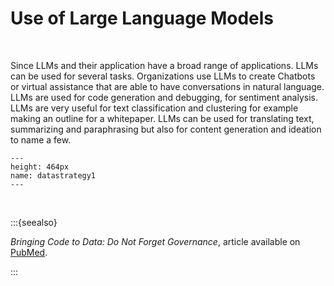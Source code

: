 # Use of Large Language Models

</br>

Since LLMs and their application have a broad range of applications. LLMs can be used for several tasks. Organizations use LLMs to create Chatbots or virtual assistance that are able to have conversations in natural language. LLMs are used for code generation and debugging, for sentiment analysis. LLMs are very useful for text classification and clustering for example making an outline for a whitepaper. LLMs can be used for translating text, summarizing and paraphrasing but also for content generation and ideation to name a few. 

```{figure} ./_static/img/datastrategy1.png
---
height: 464px
name: datastrategy1
---
```
 
 </br>

:::{seealso}

*Bringing Code to Data: Do Not Forget Governance*, article available on [PubMed](https://pubmed.ncbi.nlm.nih.gov/32540846/).

:::
